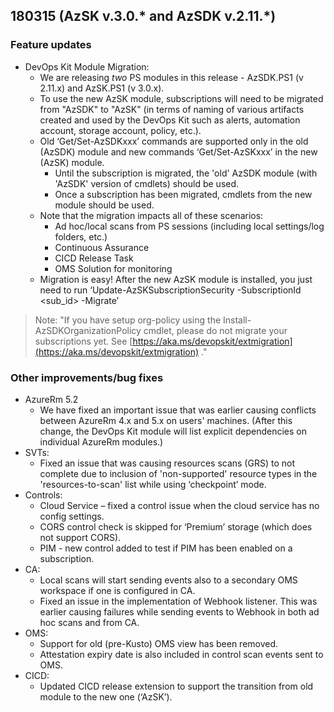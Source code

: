 ## 180315 (AzSK v.3.0.* and AzSDK v.2.11.*)
### Feature updates

*	DevOps Kit Module Migration: 
    *	We are releasing *two* PS modules in this release - AzSDK.PS1 (v 2.11.x) and AzSK.PS1 (v 3.0.x). 
    *	To use the new AzSK module, subscriptions will need to be migrated from "AzSDK" to "AzSK" (in terms of naming of various  artifacts created and used by the DevOps Kit such as alerts, automation account, storage account, policy, etc.).
     *	Old ‘Get/Set-AzSDKxxx’ commands are supported only in the old (AzSDK) module and new commands ‘Get/Set-AzSKxxx’ in the new (AzSK) module.
        *	Until the subscription is migrated, the 'old' AzSDK module (with 'AzSDK' version of cmdlets) should be used.
        *	Once a subscription has been migrated, cmdlets from the new module should be used.
     *	Note that the migration impacts all of these scenarios:
        *	Ad hoc/local scans from PS sessions (including local settings/log folders, etc.)
        *	Continuous Assurance
        *	CICD Release Task
        *	OMS Solution for monitoring
    *	Migration is easy! After the new AzSK module is installed, you just need to run ‘Update-AzSKSubscriptionSecurity -SubscriptionId <sub_id> -Migrate’
    
>Note: "If you have setup org-policy using the Install-AzSDKOrganizationPolicy cmdlet, please do not migrate your subscriptions yet. See [https://aka.ms/devopskit/extmigration](https://aka.ms/devopskit/extmigration) ."
 
### Other improvements/bug fixes

*	AzureRm 5.2 
    *	We have fixed an important issue that was earlier causing conflicts between AzureRm 4.x and 5.x on users' machines. (After this change, the DevOps Kit module will list explicit dependencies on individual AzureRm modules.)
*	SVTs: 
    *	Fixed an issue that was causing resources scans (GRS) to not complete due to inclusion of 'non-supported' resource types in the 'resources-to-scan' list while using ‘checkpoint’ mode.
*	Controls:
    * Cloud Service – fixed a control issue when the cloud service has no config settings.
    *	CORS control check is skipped for ‘Premium’ storage (which does not support CORS).
    *	PIM - new control added to test if PIM has been enabled on a subscription.
*	CA:
     *	Local scans will start sending events also to a secondary OMS workspace if one is configured in CA.
     *	Fixed an issue in the implementation of Webhook listener. This was earlier causing failures while sending events to Webhook in both ad hoc scans and from CA. 
*	OMS:
     *	Support for old (pre-Kusto) OMS view has been removed.
     *	Attestation expiry date is also included in control scan events sent to OMS.
*	CICD: 
     *  Updated CICD release extension to support the transition from old module to the new one (‘AzSK’).


